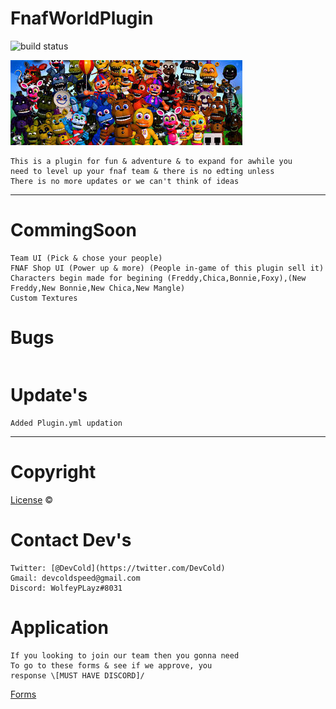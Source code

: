 # FnafWorldPlugin
<img src="https://img.shields.io/circleci/project/github/badges/shields.svg"
alt="build status"></a>

![](Images/download.jpg)
~~~
This is a plugin for fun & adventure & to expand for awhile you
need to level up your fnaf team & there is no edting unless
There is no more updates or we can't think of ideas
~~~
---
# CommingSoon
~~~
Team UI (Pick & chose your people)
FNAF Shop UI (Power up & more) (People in-game of this plugin sell it)
Characters begin made for begining (Freddy,Chica,Bonnie,Foxy),(New Freddy,New Bonnie,New Chica,New Mangle)
Custom Textures
~~~
# Bugs
~~~

~~~
# Update's
~~~
Added Plugin.yml updation
~~~
---
# Copyright

[License](https://github.com/DevColdSpeed/FnafWorldPlugin/blob/master/License) ©

# Contact Dev's
~~~
Twitter: [@DevCold](https://twitter.com/DevCold)
Gmail: devcoldspeed@gmail.com
Discord: WolfeyPLayz#8031
~~~
# Application
~~~
If you looking to join our team then you gonna need
To go to these forms & see if we approve, you
response \[MUST HAVE DISCORD]/
~~~
[Forms](https://docs.google.com/forms/d/1y_om9FFC1BkhUULrfAF9rjHup3pILsV8O_FLohJTl9g/prefill)
